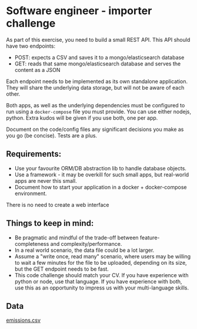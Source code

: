 # Software engineer - importer challenge

As part of this exercise, you need to build a small REST API. This API should have two endpoints:

- POST: expects a CSV and saves it to a mongo/elasticsearch database
- GET: reads that same mongo/elasticsearch database and serves the content as a JSON

Each endpoint needs to be implemented as its own standalone application. They will share the underlying data storage, but will not be aware of each other.

Both apps, as well as the underlying dependencies must be configured to run using a `docker-compose` file you must provide. You can use either nodejs, python. Extra kudos will be given if you use both, one per app. 

Document on the code/config files any significant decisions you make as you go (be concise). Tests are a plus.

## Requirements:

- Use your favourite ORM/DB abstraction lib to handle database objects.
- Use a framework - it may be overkill for such small apps, but real-world apps are never this small.
- Document how to start your application in a docker + docker-compose environment. 

There is no need to create a web interface

## Things to keep in mind:

- Be pragmatic and mindful of the trade-off between feature-completeness and complexity/performance.
- In a real world scenario, the data file could be a lot larger.
- Assume a "write once, read many" scenario, where users may be willing to wait a few minutes for the file to be uploaded, depending on its size, but the GET endpoint needs to be fast.
- This code challenge should match your CV. If you have experience with python or node, use that language. If you have experience with both, use this as an opportunity to impress us with your multi-language skills.


## Data

[emissions.csv](data/emissions.csv)
